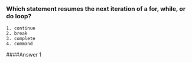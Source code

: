 ### Which statement resumes the next iteration of a for, while, or do loop?
```
1. continue
2. break
3. complete
4. command
```
####Answer 1
